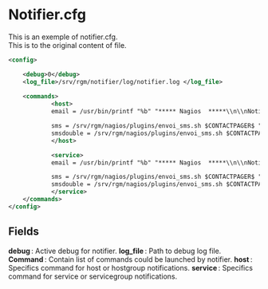 # Notifier.cfg
This is an exemple of notifier.cfg.  
This is to the original content of file.

```xml
<config>

	<debug>0</debug>
	<log_file>/srv/rgm/notifier/log/notifier.log </log_file>
	
	<commands>
    		<host>
			email = /usr/bin/printf "%b" "***** Nagios  *****\\n\\nNotification Type: $NOTIFICATIONTYPE$\\nHost: $HOSTNAME$\\nState: $HOSTSTATE$\\nAddress: $HOSTADDRESS$\\nInfo: $HOSTOUTPUT$\\n\\nDate/Time: $LONGDATETIME$\\n" | /bin/mail -s "Host $HOSTSTATE$ alert for $HOSTNAME$!" $CONTACTEMAIL$

			sms = /srv/rgm/nagios/plugins/envoi_sms.sh $CONTACTPAGER$ "$HOSTNAME$ Status: $HOSTSTATE$  $LONGDATETIME$"
			smsdouble = /srv/rgm/nagios/plugins/envoi_sms.sh $CONTACTPAGER$ "$HOSTNAME$ Status: $HOSTSTATE$  $LONGDATETIME$ SMS Numero 1" ; /srv/rgm/nagios/plugins/envoi_sms.sh $CONTACTPAGER$ "$HOSTNAME$ Status: $HOSTSTATE$  $LONGDATETIME$ SMS Numero 2"
	        </host>

    		<service>
			email =	/usr/bin/printf "%b" "***** Nagios  *****\\n\\nNotification Type: $NOTIFICATIONTYPE$\\n\\nService: $SERVICEDESC$\\nHost: $HOSTALIAS$\\nAddress: $HOSTADDRESS$\\nState: $SERVICESTATE$\\n\\nDate/Time: $LONGDATETIME$\\n\\nAdditional Info:\\n\\n$SERVICEOUTPUT$" | /bin/mail -s "Services $SERVICESTATE$ alert for $HOSTNAME$/$SERVICEDESC$!" $CONTACTEMAIL$

			sms = /srv/rgm/nagios/plugins/envoi_sms.sh $CONTACTPAGER$ "$HOSTNAME$ Service: $SERVICEDESC$ Status: $SERVICESTATE$ $SERVICEOUTPUT$"
			smsdouble = /srv/rgm/nagios/plugins/envoi_sms.sh $CONTACTPAGER$ "$HOSTNAME$ Service: $SERVICEDESC$ Status: $SERVICESTATE$ $SERVICEOUTPUT$ SMS Numero 1" ; /srv/rgm/nagios/plugins/envoi_sms.sh $CONTACTPAGER$ "$HOSTNAME$ Service: $SERVICEDESC$ Status: $SERVICESTATE$ $SERVICEOUTPUT$ SMS Numero 2"
    		</service>
	</commands>
</config>
```

## Fields
**debug** : Active debug for notifier.
**log\_file** : Path to debug log file.
**Command** : Contain list of commands could be launched by notifier.
  **host** : Specifics command for host or hostgroup notifications.
  **service** : Specifics command for service or servicegroup notifications.
